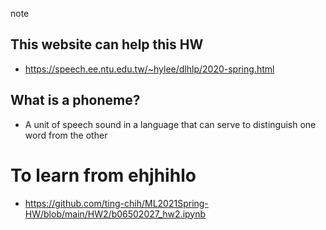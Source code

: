 note  

## This website can help this HW  
 * https://speech.ee.ntu.edu.tw/~hylee/dlhlp/2020-spring.html  


## What is a phoneme?  

  * A unit of speech sound in a language that can serve to distinguish one word from the other  

# To learn from ehjhihlo  
  * https://github.com/ting-chih/ML2021Spring-HW/blob/main/HW2/b06502027_hw2.ipynb

